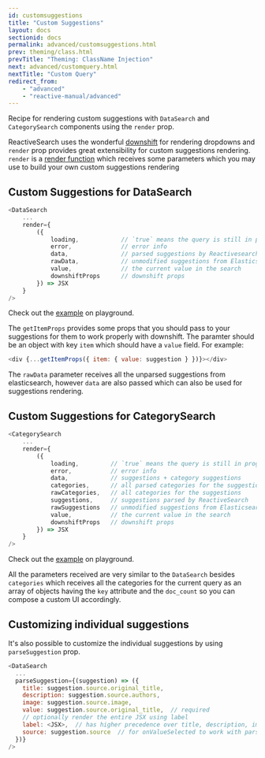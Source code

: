 ```yaml
---
id: customsuggestions
title: "Custom Suggestions"
layout: docs
sectionid: docs
permalink: advanced/customsuggestions.html
prev: theming/class.html
prevTitle: "Theming: ClassName Injection"
next: advanced/customquery.html
nextTitle: "Custom Query"
redirect_from:
    - "advanced"
    - "reactive-manual/advanced"
---
```


Recipe for rendering custom suggestions with `DataSearch` and `CategorySearch` components using the `render` prop.

ReactiveSearch uses the wonderful [downshift](https://github.com/paypal/downshift) for rendering dropdowns and `render` prop provides great extensibility for custom suggestions rendering. `render` is a [render function](https://reactjs.org/docs/render-props.html) which receives some parameters which you may use to build your own custom suggestions rendering

## Custom Suggestions for DataSearch

```js
<DataSearch
    ...
    render={
        ({
            loading,            // `true` means the query is still in progress 
            error,              // error info
            data,               // parsed suggestions by Reactivesearch
            rawData,            // unmodified suggestions from Elasticsearch
            value,              // the current value in the search
            downshiftProps      // downshift props
        }) => JSX
    }
/>
```

Check out the [example](https://opensource.appbase.io/playground/?selectedKind=Search%20components%2FDataSearch&selectedStory=With%20custom%20renderer&full=0&addons=1&stories=1&panelRight=0&addonPanel=storybooks%2Fstorybook-addon-knobs) on playground.

The `getItemProps` provides some props that you should pass to your suggestions for them to work properly with downshift. The paramter should be an object with key `item` which should have a `value` field. For example:

```js
<div {...getItemProps({ item: { value: suggestion } })}></div>
```

The `rawData` parameter receives all the unparsed suggestions from elasticsearch, however `data` are also passed which can also be used for suggestions rendering.

## Custom Suggestions for CategorySearch

```js
<CategorySearch
    ...
    render={
        ({
            loading,         // `true` means the query is still in progress
            error,           // error info
            data,            // suggestions + category suggestions
            categories,      // all parsed categories for the suggestions
            rawCategories,   // all categories for the suggestions
            suggestions,     // suggestions parsed by ReactiveSearch
            rawSuggestions   // unmodified suggestions from Elasticsearch
            value,           // the current value in the search
            downshiftProps   // downshift props
        }) => JSX
    }
/>
```

Check out the [example](https://opensource.appbase.io/playground/?selectedKind=Search%20components%2FCategorySearch&selectedStory=With%20custom%20renderer&full=0&addons=1&stories=1&panelRight=0&addonPanel=storybooks%2Fstorybook-addon-knobs) on playground.

All the parameters received are very similar to the `DataSearch` besides `categories` which receives all the categories for the current query as an array of objects having the `key` attribute and the `doc_count` so you can compose a custom UI accordingly.


## Customizing individual suggestions
It's also possible to customize the individual suggestions by using `parseSuggestion` prop.

```js
<DataSearch
  ...
  parseSuggestion={(suggestion) => ({
    title: suggestion.source.original_title,
    description: suggestion.source.authors,
    image: suggestion.source.image,
    value: suggestion.source.original_title,  // required
    // optionally render the entire JSX using label
    label: <JSX>,  // has higher precedence over title, description, image
    source: suggestion.source  // for onValueSelected to work with parseSuggestion
  })}
/>
```
